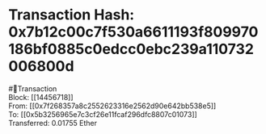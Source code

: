 
Transaction Hash: 0x7b12c00c7f530a6611193f809970186bf0885c0edcc0ebc239a110732006800d
====================================================================================
  
#💸Transaction  
Block: [[14456718]]  
From: [[0x7f268357a8c2552623316e2562d90e642bb538e5]]  
To: [[0x5b3256965e7c3cf26e11fcaf296dfc8807c01073]]  
Transferred: 0.01755 Ether